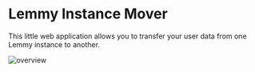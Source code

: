 
# Lemmy Instance Mover

This little web application allows you to transfer your user data from one Lemmy instance to another. 

![overview](https://github.com/StableNarwhal/LemmyInstanceMover/assets/14216536/b92ca16f-d70c-43f3-81c3-9fd1553280fe)

